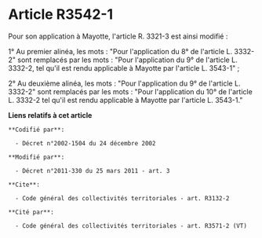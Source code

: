 # Article R3542-1

Pour son application à Mayotte, l'article R. 3321-3 est ainsi modifié :

1° Au premier alinéa, les mots : "Pour l'application du 8° de l'article L. 3332-2" sont remplacés par les mots : "Pour
l'application du 9° de l'article L. 3332-2, tel qu'il est rendu applicable à Mayotte par l'article L. 3543-1" ;

2° Au deuxième alinéa, les mots : "Pour l'application du 9° de l'article L. 3332-2" sont remplacés par les mots : "Pour
l'application du 10° de l'article L. 3332-2 tel qu'il est rendu applicable à Mayotte par l'article L. 3543-1."

**Liens relatifs à cet article**

	**Codifié par**:

	  - Décret n°2002-1504 du 24 décembre 2002

	**Modifié par**:

	  - Décret n°2011-330 du 25 mars 2011 - art. 3

	**Cite**:

	  - Code général des collectivités territoriales - art. R3132-2

	**Cité par**:

	  - Code général des collectivités territoriales - art. R3571-2 (VT)
